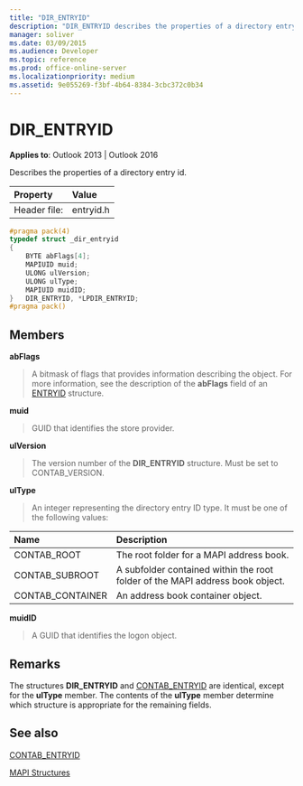 ```yaml
---
title: "DIR_ENTRYID"
description: "DIR_ENTRYID describes the properties of a directory entry id. This article describes its members and remarks."
manager: soliver
ms.date: 03/09/2015
ms.audience: Developer
ms.topic: reference
ms.prod: office-online-server
ms.localizationpriority: medium
ms.assetid: 9e055269-f3bf-4b64-8384-3cbc372c0b34
---
```


# DIR_ENTRYID

  
  
**Applies to**: Outlook 2013 | Outlook 2016 
  
Describes the properties of a directory entry id.
  
|Property |Value |
|:-----|:-----|
|Header file:  <br/> |entryid.h  <br/> |
   
```cpp
#pragma pack(4)
typedef struct _dir_entryid
{
    BYTE abFlags[4]; 
    MAPIUID muid; 
    ULONG ulVersion; 
    ULONG ulType; 
    MAPIUID muidID; 
}   DIR_ENTRYID, *LPDIR_ENTRYID; 
#pragma pack()
```

## Members

 **abFlags**
  
> A bitmask of flags that provides information describing the object. For more information, see the description of the **abFlags** field of an [ENTRYID](entryid.md) structure. 
    
 **muid**
  
> GUID that identifies the store provider.
    
 **ulVersion**
  
> The version number of the **DIR_ENTRYID** structure. Must be set to CONTAB_VERSION. 
    
 **ulType**
  
> An integer representing the directory entry ID type. It must be one of the following values:
    
|**Name**|**Description**|
|:-----|:-----|
|CONTAB_ROOT  <br/> |The root folder for a MAPI address book. |
|CONTAB_SUBROOT  <br/> |A subfolder contained within the root folder of the MAPI address book object. |
|CONTAB_CONTAINER  <br/> |An address book container object. |
   
 **muidID**
  
> A GUID that identifies the logon object.
    
## Remarks

The structures **DIR_ENTRYID** and [CONTAB_ENTRYID](contab_entryid.md) are identical, except for the **ulType** member. The contents of the **ulType** member determine which structure is appropriate for the remaining fields. 
  
## See also



[CONTAB_ENTRYID](contab_entryid.md)


[MAPI Structures](mapi-structures.md)

